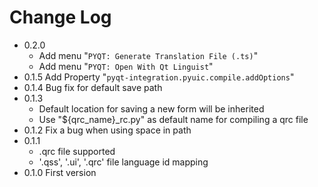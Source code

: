 # Change Log

- 0.2.0
  - Add menu "`PYQT: Generate Translation File (.ts)`"
  - Add menu "`PYQT: Open With Qt Linguist`"
- 0.1.5 Add Property "`pyqt-integration.pyuic.compile.addOptions`"
- 0.1.4 Bug fix for default save path
- 0.1.3
  - Default location for saving a new form will be inherited
  - Use "${qrc_name}_rc.py" as default name for compiling a qrc file
- 0.1.2 Fix a bug when using space in path
- 0.1.1
  - .qrc file supported
  - '.qss', '.ui', '.qrc' file language id mapping
- 0.1.0 First version
